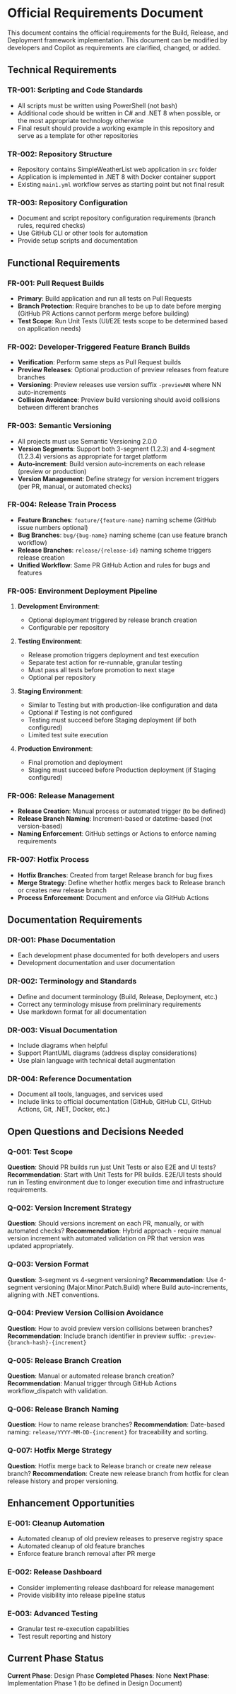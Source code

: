 # Official Requirements Document

This document contains the official requirements for the Build, Release, and Deployment framework implementation. This document can be modified by developers and Copilot as requirements are clarified, changed, or added.

## Technical Requirements

### TR-001: Scripting and Code Standards
- All scripts must be written using PowerShell (not bash)
- Additional code should be written in C# and .NET 8 when possible, or the most appropriate technology otherwise
- Final result should provide a working example in this repository and serve as a template for other repositories

### TR-002: Repository Structure
- Repository contains SimpleWeatherList web application in `src` folder
- Application is implemented in .NET 8 with Docker container support
- Existing `main1.yml` workflow serves as starting point but not final result

### TR-003: Repository Configuration
- Document and script repository configuration requirements (branch rules, required checks)
- Use GitHub CLI or other tools for automation
- Provide setup scripts and documentation

## Functional Requirements

### FR-001: Pull Request Builds
- **Primary**: Build application and run all tests on Pull Requests
- **Branch Protection**: Require branches to be up to date before merging (GitHub PR Actions cannot perform merge before building)
- **Test Scope**: Run Unit Tests (UI/E2E tests scope to be determined based on application needs)

### FR-002: Developer-Triggered Feature Branch Builds
- **Verification**: Perform same steps as Pull Request builds
- **Preview Releases**: Optional production of preview releases from feature branches
- **Versioning**: Preview releases use version suffix `-previewNN` where NN auto-increments
- **Collision Avoidance**: Preview build versioning should avoid collisions between different branches

### FR-003: Semantic Versioning
- All projects must use Semantic Versioning 2.0.0
- **Version Segments**: Support both 3-segment (1.2.3) and 4-segment (1.2.3.4) versions as appropriate for target platform
- **Auto-increment**: Build version auto-increments on each release (preview or production)
- **Version Management**: Define strategy for version increment triggers (per PR, manual, or automated checks)

### FR-004: Release Train Process
- **Feature Branches**: `feature/{feature-name}` naming scheme (GitHub issue numbers optional)
- **Bug Branches**: `bug/{bug-name}` naming scheme (can use feature branch workflow)
- **Release Branches**: `release/{release-id}` naming scheme triggers release creation
- **Unified Workflow**: Same PR GitHub Action and rules for bugs and features

### FR-005: Environment Deployment Pipeline
1. **Development Environment**: 
   - Optional deployment triggered by release branch creation
   - Configurable per repository

2. **Testing Environment**:
   - Release promotion triggers deployment and test execution
   - Separate test action for re-runnable, granular testing
   - Must pass all tests before promotion to next stage
   - Optional per repository

3. **Staging Environment**:
   - Similar to Testing but with production-like configuration and data
   - Optional if Testing is not configured
   - Testing must succeed before Staging deployment (if both configured)
   - Limited test suite execution

4. **Production Environment**:
   - Final promotion and deployment
   - Staging must succeed before Production deployment (if Staging configured)

### FR-006: Release Management
- **Release Creation**: Manual process or automated trigger (to be defined)
- **Release Branch Naming**: Increment-based or datetime-based (not version-based)
- **Naming Enforcement**: GitHub settings or Actions to enforce naming requirements

### FR-007: Hotfix Process
- **Hotfix Branches**: Created from target Release branch for bug fixes
- **Merge Strategy**: Define whether hotfix merges back to Release branch or creates new release branch
- **Process Enforcement**: Document and enforce via GitHub Actions

## Documentation Requirements

### DR-001: Phase Documentation
- Each development phase documented for both developers and users
- Development documentation and user documentation

### DR-002: Terminology and Standards
- Define and document terminology (Build, Release, Deployment, etc.)
- Correct any terminology misuse from preliminary requirements
- Use markdown format for all documentation

### DR-003: Visual Documentation
- Include diagrams when helpful
- Support PlantUML diagrams (address display considerations)
- Use plain language with technical detail augmentation

### DR-004: Reference Documentation
- Document all tools, languages, and services used
- Include links to official documentation (GitHub, GitHub CLI, GitHub Actions, Git, .NET, Docker, etc.)

## Open Questions and Decisions Needed

### Q-001: Test Scope
**Question**: Should PR builds run just Unit Tests or also E2E and UI tests?
**Recommendation**: Start with Unit Tests for PR builds. E2E/UI tests should run in Testing environment due to longer execution time and infrastructure requirements.

### Q-002: Version Increment Strategy
**Question**: Should versions increment on each PR, manually, or with automated checks?
**Recommendation**: Hybrid approach - require manual version increment with automated validation on PR that version was updated appropriately.

### Q-003: Version Format
**Question**: 3-segment vs 4-segment versioning?
**Recommendation**: Use 4-segment versioning (Major.Minor.Patch.Build) where Build auto-increments, aligning with .NET conventions.

### Q-004: Preview Version Collision Avoidance
**Question**: How to avoid preview version collisions between branches?
**Recommendation**: Include branch identifier in preview suffix: `-preview-{branch-hash}-{increment}`

### Q-005: Release Branch Creation
**Question**: Manual or automated release branch creation?
**Recommendation**: Manual trigger through GitHub Actions workflow_dispatch with validation.

### Q-006: Release Branch Naming
**Question**: How to name release branches?
**Recommendation**: Date-based naming: `release/YYYY-MM-DD-{increment}` for traceability and sorting.

### Q-007: Hotfix Merge Strategy
**Question**: Hotfix merge back to Release branch or create new release branch?
**Recommendation**: Create new release branch from hotfix for clean release history and proper versioning.

## Enhancement Opportunities

### E-001: Cleanup Automation
- Automated cleanup of old preview releases to preserve registry space
- Automated cleanup of old feature branches
- Enforce feature branch removal after PR merge

### E-002: Release Dashboard
- Consider implementing release dashboard for release management
- Provide visibility into release pipeline status

### E-003: Advanced Testing
- Granular test re-execution capabilities
- Test result reporting and history

## Current Phase Status

**Current Phase**: Design Phase
**Completed Phases**: None
**Next Phase**: Implementation Phase 1 (to be defined in Design Document)
